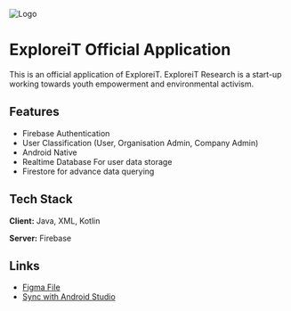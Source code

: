 
![Logo](https://lh3.googleusercontent.com/CTYbjGWscYo8oCddivK_TP8rl8Ok-DZhWmfEYsznH-QaYsfk0EmTgPr8MeRiRyluXYMP89s4BhVVVw650BNAFStgAmzBpf8=s200)


# ExploreiT Official Application

This is an official application of ExploreiT. 
ExploreiT Research is a start-up working towards youth empowerment and environmental activism. 

## Features

- Firebase Authentication
- User Classification (User, Organisation Admin, Company Admin)
- Android Native
- Realtime Database For user data storage
- Firestore for advance data querying


## Tech Stack

**Client:** Java, XML, Kotlin

**Server:** Firebase


## Links

 - [Figma File](https://www.figma.com/file/6ehjDpDPL62MFL4ZZB3Fgg/Exploreit---App-Development?node-id=0%3A1)
 - [Sync with Android Studio](https://www.youtube.com/watch?v=VEM-IEG9SXs)


